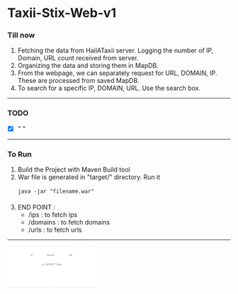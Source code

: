 # Taxii-Stix-Web-v1

### Till now 
1. Fetching the data from HailATaxii server. Logging the number of IP, Domain, URL count received from server.
2. Organizing the data and storing them in MapDB.
3. From the webpage, we can separately request for URL, DOMAIN, IP. These are processed from saved MapDB.
4. To search for a specific IP, DOMAIN, URL. Use the search box.

------------------


### TODO

- [x] " "

--------------------


### To Run
1. Build the Project with Maven Build tool
2. War file is generated in "target/" directory. Run it
   <p><code>java -jar "filename.war"</code> </p>
####
3. END POINT :
   - /ips : to fetch ips
   - /domains : to fetch domains
   - /urls : to fetch urls


--------------------

<img src="Homepage.png" alt="homepage.png" width="200px" />

